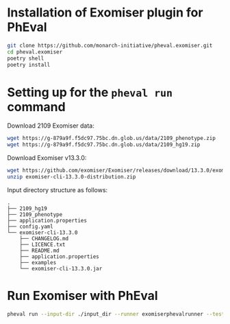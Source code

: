# Installation of Exomiser plugin for PhEval

```bash
git clone https://github.com/monarch-initiative/pheval.exomiser.git
cd pheval.exomiser
poetry shell
poetry install
```

# Setting up for the `pheval run` command

Download 2109 Exomiser data:

```bash
wget https://g-879a9f.f5dc97.75bc.dn.glob.us/data/2109_phenotype.zip
wget https://g-879a9f.f5dc97.75bc.dn.glob.us/data/2109_hg19.zip
```

Download Exomiser v13.3.0:

```bash
wget https://github.com/exomiser/Exomiser/releases/download/13.3.0/exomiser-cli-13.3.0-distribution.zip
unzip exomiser-cli-13.3.0-distribution.zip
```

Input directory structure as follows:

```tree
.
├── 2109_hg19
├── 2109_phenotype
├── application.properties
├── config.yaml
└── exomiser-cli-13.3.0
    ├── CHANGELOG.md
    ├── LICENCE.txt
    ├── README.md
    ├── application.properties
    ├── examples
    └── exomiser-cli-13.3.0.jar
```

# Run Exomiser with PhEval

```bash
pheval run --input-dir ./input_dir --runner exomiserphevalrunner --testdata-dir ./corpora/LIRICAL --output-dir ./results/exomiser-13.3.0-2109 --version 13.3.0 
```